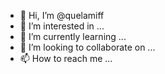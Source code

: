 - 👋 Hi, I’m @quelamiff
- 👀 I’m interested in ...
- 🌱 I’m currently learning ...
- 💞️ I’m looking to collaborate on ...
- 📫 How to reach me ...

<!---
quelamiff/quelamiff is a ✨ special ✨ repository because its `README.md` (this file) appears on your GitHub profile.
You can click the Preview link to take a look at your changes.
--->

